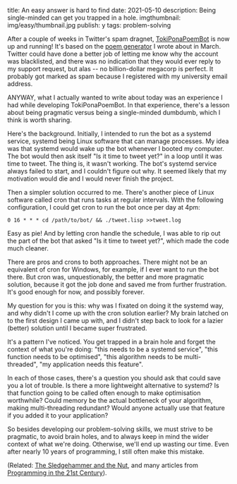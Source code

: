 title: An easy answer is hard to find
date: 2021-05-10
description: Being single-minded can get you trapped in a hole.
imgthumbnail: img/easy/thumbnail.jpg
publish: y
tags: problem-solving

After a couple of weeks in Twitter's spam dragnet, [TokiPonaPoemBot](https://twitter.com/PonaBot) is now up and running! It's based on the [poem generator](/blog/toki-poetry.html) I wrote about in March. Twitter could have done a better job of letting me know why the account was blacklisted, and there was no indication that they would ever reply to my support request, but alas -- no billion-dollar megacorp is perfect. It probably got marked as spam because I registered with my university email address.

ANYWAY, what I actually wanted to write about today was an experience I had while developing TokiPonaPoemBot. In that experience, there's a lesson about being pragmatic versus being a single-minded dumbdumb, which I think is worth sharing.

Here's the background. Initially, I intended to run the bot as a systemd service, systemd being Linux software that can manage processes. My idea was that systemd would wake up the bot whenever I booted my computer. The bot would then ask itself "Is it time to tweet yet?" in a loop until it was time to tweet. The thing is, it wasn't working. The bot's systemd service always failed to start, and I couldn't figure out why. It seemed likely that my motivation would die and I would never finish the project.

Then a simpler solution occurred to me. There's another piece of Linux software called cron that runs tasks at regular intervals. With the following configuration, I could get cron to run the bot once per day at 4pm:

    0 16 * * * cd /path/to/bot/ && ./tweet.lisp >>tweet.log

Easy as pie! And by letting cron handle the schedule, I was able to rip out the part of the bot that asked "Is it time to tweet yet?", which made the code much cleaner.

There are pros and crons to both approaches. There might not be an equivalent of cron for Windows, for example, if I ever want to run the bot there. But cron was, unquestionably, the better and more pragmatic solution, because it got the job done and saved me from further frustration. It's good enough for now, and possibly forever.

My question for you is this: why was I fixated on doing it the systemd way, and why didn't I come up with the cron solution earlier? My brain latched on to the first design I came up with, and I didn't step back to look for a lazier (better) solution until I became super frustrated.

It's a pattern I've noticed. You get trapped in a brain hole and forget the context of what you're doing: "this needs to be a systemd service", "this function needs to be optimised", "this algorithm needs to be multi-threaded", "my application needs this feature".

In each of those cases, there's a question you should ask that could save you a lot of trouble. Is there a more lightweight alternative to systemd? Is that function going to be called often enough to make optimisation worthwhile? Could memory be the actual bottleneck of your algorithm, making multi-threading redundant? Would anyone actually use that feature if you added it to your application?

So besides developing our problem-solving skills, we must strive to be pragmatic, to avoid brain holes, and to always keep in mind the wider context of what we're doing. Otherwise, we'll end up wasting our time. Even after nearly 10 years of programming, I still often make this mistake.

(Related: [The Sledgehammer and the Nut](https://datagenetics.com/blog/june72021/index.html), and many articles from [Programming in the 21st Century](https://prog21.dadgum.com/)).
